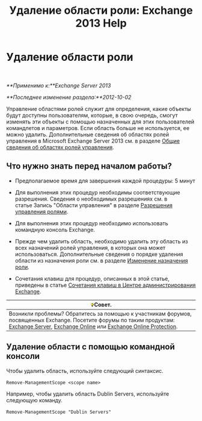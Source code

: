 ﻿---
title: 'Удаление области роли: Exchange 2013 Help'
TOCTitle: Удаление области роли
ms:assetid: ad17cba0-a8d3-4f40-b3c9-c37e6e5c3f36
ms:mtpsurl: https://technet.microsoft.com/ru-ru/library/Dd351051(v=EXCHG.150)
ms:contentKeyID: 50488837
ms.date: 05/22/2018
mtps_version: v=EXCHG.150
ms.translationtype: MT
---

# Удаление области роли

 

_**Применимо к:**Exchange Server 2013_

_**Последнее изменение раздела:**2012-10-02_

Управление областями ролей служит для определения, какие объекты будут доступны пользователям, которые, в свою очередь, смогут изменять эти объекты с помощью назначенных для этих пользователей командлетов и параметров. Если область больше не используется, ее можно удалить. Дополнительные сведения об областях ролей управления в Microsoft Exchange Server 2013 см. в разделе [Общие сведения об областях ролей управления](understanding-management-role-scopes-exchange-2013-help.md).

## Что нужно знать перед началом работы?

  - Предполагаемое время для завершения каждой процедуры: 5 минут

  - Для выполнения этих процедур необходимы соответствующие разрешения. Сведения о необходимых разрешениях см. в статье Запись "Области управления" в разделе [Разрешения управления ролями](role-management-permissions-exchange-2013-help.md).

  - Для выполнения этих процедур необходимо использовать командную консоль Exchange.

  - Прежде чем удалить область, необходимо удалить эту область из всех назначений ролей управления, в которых она может использоваться. Дополнительные сведения о порядке удаления области из назначения роли см. в разделе [Изменение назначения роли](change-a-role-assignment-exchange-2013-help.md).

  - Сочетания клавиш для процедур, описанных в этой статье, приведены в статье [Сочетания клавиш в Центре администрирования Exchange](keyboard-shortcuts-in-the-exchange-admin-center-exchange-online-protection-help.md).

<table>
<thead>
<tr class="header">
<th><img src="images/Bb124558.tip(EXCHG.150).gif" title="Совет" alt="Совет" />Совет.</th>
</tr>
</thead>
<tbody>
<tr class="odd">
<td>Возникли проблемы? Обратитесь за помощью к участникам форумов, посвященных Exchange. Посетите форумы по таким продуктам: <a href="https://go.microsoft.com/fwlink/p/?linkid=60612">Exchange Server</a>, <a href="https://go.microsoft.com/fwlink/p/?linkid=267542">Exchange Online</a> или <a href="https://go.microsoft.com/fwlink/p/?linkid=285351">Exchange Online Protection</a>.</td>
</tr>
</tbody>
</table>


## Удаление области с помощью командной консоли

Чтобы удалить область, используйте следующий синтаксис.

    Remove-ManagementScope <scope name>

Например, чтобы удалить область Dublin Servers, используйте следующую команду.

    Remove-ManagementScope "Dublin Servers"

